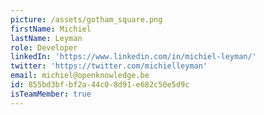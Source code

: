 ```yaml
---
picture: /assets/gotham_square.png
firstName: Michiel
lastName: Leyman
role: Developer
linkedIn: 'https://www.linkedin.com/in/michiel-leyman/'
twitter: 'https://twitter.com/michielleyman'
email: michiel@openknowledge.be
id: 855bd3bf-bf2a-44c0-8d91-e682c50e5d9c
isTeamMember: true
---
```


